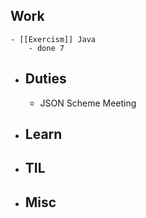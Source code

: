 ## Work
	- [[Exercism]] Java
		- done 7
- ## Duties
	- JSON Scheme Meeting
- ## Learn
- ## TIL
- ## Misc